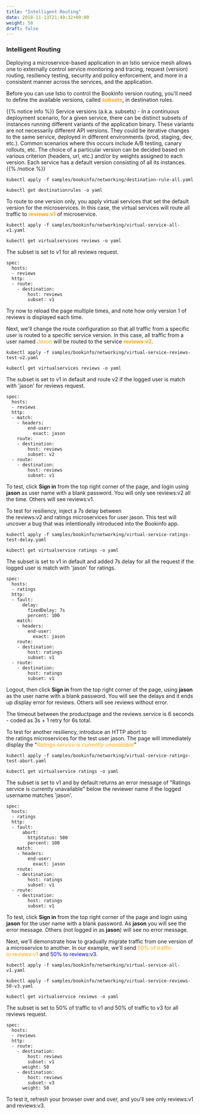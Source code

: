 ```yaml
---
title: "Intelligent Routing"
date: 2018-11-13T21:49:32+09:00
weight: 50
draft: false
---
```


### Intelligent Routing

Deploying a microservice-based application in an Istio service mesh allows one to externally control service monitoring and tracing, request (version) routing, resiliency testing, security and policy enforcement, and more in a consistent manner across the services, and the application.

Before you can use Istio to control the Bookinfo version routing, you'll need to define the available versions, called <span style="color:orange">**subsets**</span>, in destination rules.

{{% notice info %}}
Service versions (a.k.a. subsets) - In a continuous deployment scenario, for a given service, there can be distinct subsets of instances running different variants of the application binary. These variants are not necessarily different API versions. They could be iterative changes to the same service, deployed in different environments (prod, staging, dev, etc.). Common scenarios where this occurs include A/B testing, canary rollouts, etc. The choice of a particular version can be decided based on various criterion (headers, url, etc.) and/or by weights assigned to each version. Each service has a default version consisting of all its instances.
{{% /notice %}}

```
kubectl apply -f samples/bookinfo/networking/destination-rule-all.yaml

kubectl get destinationrules -o yaml
```

To route to one version only, you apply virtual services that set the default version for the microservices. In this case, the virtual services will route all traffic to <span style="color:orange">**reviews:v1**</span> of microservice.

```
kubectl apply -f samples/bookinfo/networking/virtual-service-all-v1.yaml

kubectl get virtualservices reviews -o yaml
```

The subset is set to v1 for all reviews request.

```
spec:
  hosts:
  - reviews
  http:
  - route:
    - destination:
        host: reviews
        subset: v1
```

Try now to reload the page multiple times, and note how only version 1 of reviews is displayed each time.

Next, we'll change the route configuration so that all traffic from a specific user is routed to a specific service version. In this case, all traffic from a user named <span style="color:orange">*Jason*</span> will be routed to the service <span style="color:orange">**reviews:v2**</span>.

```
kubectl apply -f samples/bookinfo/networking/virtual-service-reviews-test-v2.yaml

kubectl get virtualservices reviews -o yaml
```

The subset is set to v1 in default and route v2 if the logged user is match with 'jason' for reviews request.

```
spec:
  hosts:
  - reviews
  http:
  - match:
    - headers:
        end-user:
          exact: jason
    route:
    - destination:
        host: reviews
        subset: v2
  - route:
    - destination:
        host: reviews
        subset: v1
```

To test, click **Sign in** from the top right corner of the page, and login using **jason** as user name with a blank password. You will only see reviews:v2 all the time. Others will see reviews:v1.

To test for resiliency, inject a 7s delay between the reviews:v2 and ratings microservices for user jason. This test will uncover a bug that was intentionally introduced into the Bookinfo app.

```
kubectl apply -f samples/bookinfo/networking/virtual-service-ratings-test-delay.yaml

kubectl get virtualservice ratings -o yaml
```

The subset is set to v1 in default and added 7s delay for all the request if the logged user is match with 'jason' for ratings.

```
spec:
  hosts:
  - ratings
  http:
  - fault:
      delay:
        fixedDelay: 7s
        percent: 100
    match:
    - headers:
        end-user:
          exact: jason
    route:
    - destination:
        host: ratings
        subset: v1
  - route:
    - destination:
        host: ratings
        subset: v1
```

Logout, then click **Sign in** from the top right corner of the page, using **jason** as the user name with a blank password. You will see the delays and it ends up display error for reviews. Others will see reviews without error.

The timeout between the productpage and the reviews service is 6 seconds - coded as 3s + 1 retry for 6s total.

To test for another resiliency, introduce an HTTP abort to the ratings microservices for the test user jason. The page will immediately display the “<span style="color:orange">*Ratings service is currently unavailable*</span>”

```
kubectl apply -f samples/bookinfo/networking/virtual-service-ratings-test-abort.yaml

kubectl get virtualservice ratings -o yaml
```

The subset is set to v1 and by default returns an error message of "Ratings service is currently unavailable" below the reviewer name if the logged username matches 'jason'.

```
spec:
  hosts:
  - ratings
  http:
  - fault:
      abort:
        httpStatus: 500
        percent: 100
    match:
    - headers:
        end-user:
          exact: jason
    route:
    - destination:
        host: ratings
        subset: v1
  - route:
    - destination:
        host: ratings
        subset: v1
```

To test, click **Sign in** from the top right corner of the page and login using **jason** for the user name with a blank password. As **jason** you will see the error message. Others (not logged in as **jason**) will see no error message.

Next, we'll demonstrate how to gradually migrate traffic from one version of a microservice to another. In our example, we'll send <span style="color:orange">50% of traffic to reviews:v1</span> and <span style="color:blue">50% to reviews:v3</span>.

```
kubectl apply -f samples/bookinfo/networking/virtual-service-all-v1.yaml

kubectl apply -f samples/bookinfo/networking/virtual-service-reviews-50-v3.yaml

kubectl get virtualservice reviews -o yaml
```

The subset is set to 50% of traffic to v1 and 50% of traffic to v3 for all reviews request.
```
spec:
  hosts:
  - reviews
  http:
  - route:
    - destination:
        host: reviews
        subset: v1
      weight: 50
    - destination:
        host: reviews
        subset: v3
      weight: 50
```

To test it, refresh your browser over and over, and you'll see only reviews:v1 and reviews:v3.
